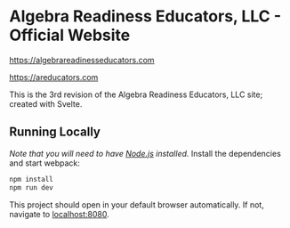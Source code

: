 # Algebra Readiness Educators, LLC - Official Website
https://algebrareadinesseducators.com

https://areducators.com

This is the 3rd revision of the Algebra Readiness Educators, LLC site; created with Svelte.

## Running Locally
*Note that you will need to have [Node.js](https://nodejs.org) installed.*
Install the dependencies and start webpack:

```bash
npm install
npm run dev
```

This project should open in your default browser automatically. If not, navigate to [localhost:8080](http://localhost:8080).
